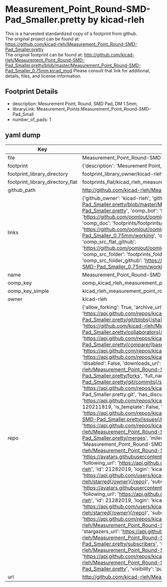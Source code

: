 # Measurement_Point_Round-SMD-Pad_Smaller.pretty by kicad-rleh  
This is a harvested standardized copy of a footprint from github.  
The original project can be found at:  
https://github.com/kicad-rleh/Measurement_Point_Round-SMD-Pad_Smaller.pretty  
The original footprint can be found at:
http://github.com/kicad-rleh/Measurement_Point_Round-SMD-Pad_Smaller.pretty/blob/master/Measurement_Point_Round-SMD-Pad_Smaller_0.75mm.kicad_mod
Please consult that link for additional, details, files, and license information.  
## Footprint Details
* description: Mesurement Point, Round, SMD Pad, DM 1.5mm,  
* libraryLink: Measurement_Points:Measurement_Point_Round-SMD-Pad_Small  
* number_of_pads: 1  
## yaml dump  
| Key | Value |  
| --- | --- |  
| file | Measurement_Point_Round-SMD-Pad_Smaller.pretty/Measurement_Point_Round-SMD-Pad_Smaller_0.75mm.kicad_mod |  
| footprint | {'description': 'Mesurement Point, Round, SMD Pad, DM 1.5mm,', 'libraryLink': 'Measurement_Points:Measurement_Point_Round-SMD-Pad_Small', 'number_of_pads': 1} |  
| footprint_library_directory | footprint_library_owner/kicad-rleh_Measurement_Point_Round-SMD-Pad_Smaller.pretty |  
| footprint_library_directory_flat | footprints_flat/kicad_rleh_measurement_point_round_smd_pad_smaller_measurement_point_round_smd_pad_smaller_0_75mm/working |  
| github_path | http://github.com/kicad-rleh/Measurement_Point_Round-SMD-Pad_Smaller.pretty/blob/master/Measurement_Point_Round-SMD-Pad_Smaller_0.75mm.kicad_mod |  
| links | {'github_owner': 'kicad-rleh', 'github_repo_name': 'Measurement_Point_Round-SMD-Pad_Smaller.pretty', 'github_src': 'http://github.com/kicad-rleh/Measurement_Point_Round-SMD-Pad_Smaller.pretty/blob/master/Measurement_Point_Round-SMD-Pad_Smaller_0.75mm.kicad_mod', 'github_src_repo': 'https://github.com/kicad-rleh/Measurement_Point_Round-SMD-Pad_Smaller.pretty', 'oomp_bot': 'footprints/kicad_rleh_measurement_point_round_smd_pad_smaller_measurement_point_round_smd_pad_smaller_0_75mm/working', 'oomp_bot_github': 'https://github.com/oomlout/oomlout_oomp_footprint_bot/tree/main/footprints/kicad_rleh_measurement_point_round_smd_pad_smaller_measurement_point_round_smd_pad_smaller_0_75mm/working', 'oomp_doc': 'footprints/footprints/kicad-rleh/Measurement_Point_Round-SMD-Pad_Smaller/Measurement_Point_Round-SMD-Pad_Smaller_0.75mm/working/', 'oomp_doc_github': 'https://github.com/oomlout/oomlout_oomp_footprint_doc/tree/main/footprints/footprints/kicad-rleh/Measurement_Point_Round-SMD-Pad_Smaller/Measurement_Point_Round-SMD-Pad_Smaller_0.75mm/working', 'oomp_src_flat': 'footprints_flat/footprints_flat/kicad_rleh_measurement_point_round_smd_pad_smaller_measurement_point_round_smd_pad_smaller_0_75mm/working', 'oomp_src_flat_github': 'https://github.com/oomlout/oomlout_oomp_footprint_src/tree/main/footprints_flat/kicad_rleh_measurement_point_round_smd_pad_smaller_measurement_point_round_smd_pad_smaller_0_75mm/working', 'oomp_src_folder': 'footprints_folder/footprints_folder/kicad-rleh/Measurement_Point_Round-SMD-Pad_Smaller/Measurement_Point_Round-SMD-Pad_Smaller_0.75mm/working', 'oomp_src_folder_github': 'https://github.com/oomlout/oomlout_oomp_footprint_src/tree/main/footprints_folder/kicad-rleh/Measurement_Point_Round-SMD-Pad_Smaller/Measurement_Point_Round-SMD-Pad_Smaller_0.75mm/working'} |  
| name | Measurement_Point_Round-SMD-Pad_Smaller.pretty |  
| oomp_key | oomp_kicad_rleh_measurement_point_round_smd_pad_smaller_measurement_point_round_smd_pad_smaller_0_75mm |  
| oomp_key_simple | kicad_rleh_measurement_point_round_smd_pad_smaller_measurement_point_round_smd_pad_smaller_0_75mm |  
| owner | kicad-rleh |  
| repo | {'allow_forking': True, 'archive_url': 'https://api.github.com/repos/kicad-rleh/Measurement_Point_Round-SMD-Pad_Smaller.pretty/{archive_format}{/ref}', 'archived': False, 'assignees_url': 'https://api.github.com/repos/kicad-rleh/Measurement_Point_Round-SMD-Pad_Smaller.pretty/assignees{/user}', 'blobs_url': 'https://api.github.com/repos/kicad-rleh/Measurement_Point_Round-SMD-Pad_Smaller.pretty/git/blobs{/sha}', 'branches_url': 'https://api.github.com/repos/kicad-rleh/Measurement_Point_Round-SMD-Pad_Smaller.pretty/branches{/branch}', 'clone_url': 'https://github.com/kicad-rleh/Measurement_Point_Round-SMD-Pad_Smaller.pretty.git', 'collaborators_url': 'https://api.github.com/repos/kicad-rleh/Measurement_Point_Round-SMD-Pad_Smaller.pretty/collaborators{/collaborator}', 'comments_url': 'https://api.github.com/repos/kicad-rleh/Measurement_Point_Round-SMD-Pad_Smaller.pretty/comments{/number}', 'commits_url': 'https://api.github.com/repos/kicad-rleh/Measurement_Point_Round-SMD-Pad_Smaller.pretty/commits{/sha}', 'compare_url': 'https://api.github.com/repos/kicad-rleh/Measurement_Point_Round-SMD-Pad_Smaller.pretty/compare/{base}...{head}', 'contents_url': 'https://api.github.com/repos/kicad-rleh/Measurement_Point_Round-SMD-Pad_Smaller.pretty/contents/{+path}', 'contributors_url': 'https://api.github.com/repos/kicad-rleh/Measurement_Point_Round-SMD-Pad_Smaller.pretty/contributors', 'created_at': '2018-02-04T18:37:07Z', 'default_branch': 'master', 'deployments_url': 'https://api.github.com/repos/kicad-rleh/Measurement_Point_Round-SMD-Pad_Smaller.pretty/deployments', 'description': 'Measurement_Point_Round-SMD-Pad_Smaller.pretty Kicad footprint', 'disabled': False, 'downloads_url': 'https://api.github.com/repos/kicad-rleh/Measurement_Point_Round-SMD-Pad_Smaller.pretty/downloads', 'events_url': 'https://api.github.com/repos/kicad-rleh/Measurement_Point_Round-SMD-Pad_Smaller.pretty/events', 'fork': False, 'forks': 0, 'forks_count': 0, 'forks_url': 'https://api.github.com/repos/kicad-rleh/Measurement_Point_Round-SMD-Pad_Smaller.pretty/forks', 'full_name': 'kicad-rleh/Measurement_Point_Round-SMD-Pad_Smaller.pretty', 'git_commits_url': 'https://api.github.com/repos/kicad-rleh/Measurement_Point_Round-SMD-Pad_Smaller.pretty/git/commits{/sha}', 'git_refs_url': 'https://api.github.com/repos/kicad-rleh/Measurement_Point_Round-SMD-Pad_Smaller.pretty/git/refs{/sha}', 'git_tags_url': 'https://api.github.com/repos/kicad-rleh/Measurement_Point_Round-SMD-Pad_Smaller.pretty/git/tags{/sha}', 'git_url': 'git://github.com/kicad-rleh/Measurement_Point_Round-SMD-Pad_Smaller.pretty.git', 'has_discussions': False, 'has_downloads': True, 'has_issues': True, 'has_pages': False, 'has_projects': True, 'has_wiki': True, 'homepage': None, 'hooks_url': 'https://api.github.com/repos/kicad-rleh/Measurement_Point_Round-SMD-Pad_Smaller.pretty/hooks', 'html_url': 'https://github.com/kicad-rleh/Measurement_Point_Round-SMD-Pad_Smaller.pretty', 'id': 120211819, 'is_template': False, 'issue_comment_url': 'https://api.github.com/repos/kicad-rleh/Measurement_Point_Round-SMD-Pad_Smaller.pretty/issues/comments{/number}', 'issue_events_url': 'https://api.github.com/repos/kicad-rleh/Measurement_Point_Round-SMD-Pad_Smaller.pretty/issues/events{/number}', 'issues_url': 'https://api.github.com/repos/kicad-rleh/Measurement_Point_Round-SMD-Pad_Smaller.pretty/issues{/number}', 'keys_url': 'https://api.github.com/repos/kicad-rleh/Measurement_Point_Round-SMD-Pad_Smaller.pretty/keys{/key_id}', 'labels_url': 'https://api.github.com/repos/kicad-rleh/Measurement_Point_Round-SMD-Pad_Smaller.pretty/labels{/name}', 'language': None, 'languages_url': 'https://api.github.com/repos/kicad-rleh/Measurement_Point_Round-SMD-Pad_Smaller.pretty/languages', 'license': None, 'merges_url': 'https://api.github.com/repos/kicad-rleh/Measurement_Point_Round-SMD-Pad_Smaller.pretty/merges', 'milestones_url': 'https://api.github.com/repos/kicad-rleh/Measurement_Point_Round-SMD-Pad_Smaller.pretty/milestones{/number}', 'mirror_url': None, 'name': 'Measurement_Point_Round-SMD-Pad_Smaller.pretty', 'network_count': 0, 'node_id': 'MDEwOlJlcG9zaXRvcnkxMjAyMTE4MTk=', 'notifications_url': 'https://api.github.com/repos/kicad-rleh/Measurement_Point_Round-SMD-Pad_Smaller.pretty/notifications{?since,all,participating}', 'open_issues': 0, 'open_issues_count': 0, 'organization': {'avatar_url': 'https://avatars.githubusercontent.com/u/21282019?v=4', 'events_url': 'https://api.github.com/users/kicad-rleh/events{/privacy}', 'followers_url': 'https://api.github.com/users/kicad-rleh/followers', 'following_url': 'https://api.github.com/users/kicad-rleh/following{/other_user}', 'gists_url': 'https://api.github.com/users/kicad-rleh/gists{/gist_id}', 'gravatar_id': '', 'html_url': 'https://github.com/kicad-rleh', 'id': 21282019, 'login': 'kicad-rleh', 'node_id': 'MDEyOk9yZ2FuaXphdGlvbjIxMjgyMDE5', 'organizations_url': 'https://api.github.com/users/kicad-rleh/orgs', 'received_events_url': 'https://api.github.com/users/kicad-rleh/received_events', 'repos_url': 'https://api.github.com/users/kicad-rleh/repos', 'site_admin': False, 'starred_url': 'https://api.github.com/users/kicad-rleh/starred{/owner}{/repo}', 'subscriptions_url': 'https://api.github.com/users/kicad-rleh/subscriptions', 'type': 'Organization', 'url': 'https://api.github.com/users/kicad-rleh'}, 'owner': {'avatar_url': 'https://avatars.githubusercontent.com/u/21282019?v=4', 'events_url': 'https://api.github.com/users/kicad-rleh/events{/privacy}', 'followers_url': 'https://api.github.com/users/kicad-rleh/followers', 'following_url': 'https://api.github.com/users/kicad-rleh/following{/other_user}', 'gists_url': 'https://api.github.com/users/kicad-rleh/gists{/gist_id}', 'gravatar_id': '', 'html_url': 'https://github.com/kicad-rleh', 'id': 21282019, 'login': 'kicad-rleh', 'node_id': 'MDEyOk9yZ2FuaXphdGlvbjIxMjgyMDE5', 'organizations_url': 'https://api.github.com/users/kicad-rleh/orgs', 'received_events_url': 'https://api.github.com/users/kicad-rleh/received_events', 'repos_url': 'https://api.github.com/users/kicad-rleh/repos', 'site_admin': False, 'starred_url': 'https://api.github.com/users/kicad-rleh/starred{/owner}{/repo}', 'subscriptions_url': 'https://api.github.com/users/kicad-rleh/subscriptions', 'type': 'Organization', 'url': 'https://api.github.com/users/kicad-rleh'}, 'private': False, 'pulls_url': 'https://api.github.com/repos/kicad-rleh/Measurement_Point_Round-SMD-Pad_Smaller.pretty/pulls{/number}', 'pushed_at': '2018-02-04T18:37:31Z', 'releases_url': 'https://api.github.com/repos/kicad-rleh/Measurement_Point_Round-SMD-Pad_Smaller.pretty/releases{/id}', 'size': 0, 'ssh_url': 'git@github.com:kicad-rleh/Measurement_Point_Round-SMD-Pad_Smaller.pretty.git', 'stargazers_count': 0, 'stargazers_url': 'https://api.github.com/repos/kicad-rleh/Measurement_Point_Round-SMD-Pad_Smaller.pretty/stargazers', 'statuses_url': 'https://api.github.com/repos/kicad-rleh/Measurement_Point_Round-SMD-Pad_Smaller.pretty/statuses/{sha}', 'subscribers_count': 2, 'subscribers_url': 'https://api.github.com/repos/kicad-rleh/Measurement_Point_Round-SMD-Pad_Smaller.pretty/subscribers', 'subscription_url': 'https://api.github.com/repos/kicad-rleh/Measurement_Point_Round-SMD-Pad_Smaller.pretty/subscription', 'svn_url': 'https://github.com/kicad-rleh/Measurement_Point_Round-SMD-Pad_Smaller.pretty', 'tags_url': 'https://api.github.com/repos/kicad-rleh/Measurement_Point_Round-SMD-Pad_Smaller.pretty/tags', 'teams_url': 'https://api.github.com/repos/kicad-rleh/Measurement_Point_Round-SMD-Pad_Smaller.pretty/teams', 'temp_clone_token': None, 'topics': [], 'trees_url': 'https://api.github.com/repos/kicad-rleh/Measurement_Point_Round-SMD-Pad_Smaller.pretty/git/trees{/sha}', 'updated_at': '2018-02-04T18:37:07Z', 'url': 'https://api.github.com/repos/kicad-rleh/Measurement_Point_Round-SMD-Pad_Smaller.pretty', 'visibility': 'public', 'watchers': 0, 'watchers_count': 0, 'web_commit_signoff_required': False} |  
| url | http://github.com/kicad-rleh/Measurement_Point_Round-SMD-Pad_Smaller.pretty |  

